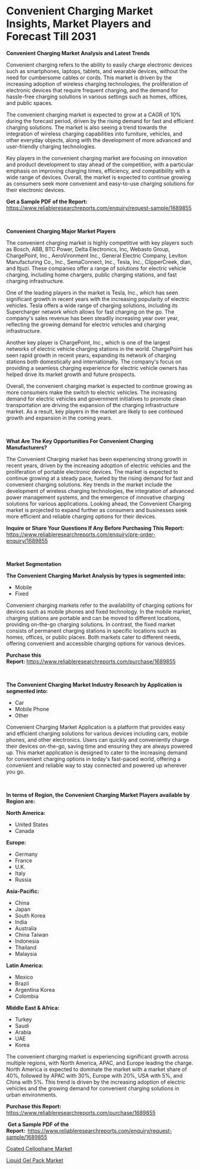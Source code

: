 <p><h1>Convenient Charging Market Insights, Market Players and Forecast Till 2031</h1></p><p><strong>Convenient Charging Market Analysis and Latest Trends</strong></p>
<p><p>Convenient charging refers to the ability to easily charge electronic devices such as smartphones, laptops, tablets, and wearable devices, without the need for cumbersome cables or cords. This market is driven by the increasing adoption of wireless charging technologies, the proliferation of electronic devices that require frequent charging, and the demand for hassle-free charging solutions in various settings such as homes, offices, and public spaces.</p><p>The convenient charging market is expected to grow at a CAGR of 10% during the forecast period, driven by the rising demand for fast and efficient charging solutions. The market is also seeing a trend towards the integration of wireless charging capabilities into furniture, vehicles, and other everyday objects, along with the development of more advanced and user-friendly charging technologies.</p><p>Key players in the convenient charging market are focusing on innovation and product development to stay ahead of the competition, with a particular emphasis on improving charging times, efficiency, and compatibility with a wide range of devices. Overall, the market is expected to continue growing as consumers seek more convenient and easy-to-use charging solutions for their electronic devices.</p></p>
<p><strong>Get a Sample PDF of the Report:&nbsp;</strong> <a href="https://www.reliableresearchreports.com/enquiry/request-sample/1689855">https://www.reliableresearchreports.com/enquiry/request-sample/1689855</a></p>
<p>&nbsp;</p>
<p><strong>Convenient Charging Major Market Players</strong></p>
<p><p>The convenient charging market is highly competitive with key players such as Bosch, ABB, BTC Power, Delta Electronics, Inc, Webasto Group, ChargePoint, Inc., AeroVironment Inc., General Electric Company, Leviton Manufacturing Co., Inc., SemaConnect, Inc., Tesla, Inc., ClipperCreek, dian, and Itjuzi. These companies offer a range of solutions for electric vehicle charging, including home chargers, public charging stations, and fast charging infrastructure.</p><p>One of the leading players in the market is Tesla, Inc., which has seen significant growth in recent years with the increasing popularity of electric vehicles. Tesla offers a wide range of charging solutions, including its Supercharger network which allows for fast charging on the go. The company's sales revenue has been steadily increasing year over year, reflecting the growing demand for electric vehicles and charging infrastructure.</p><p>Another key player is ChargePoint, Inc., which is one of the largest networks of electric vehicle charging stations in the world. ChargePoint has seen rapid growth in recent years, expanding its network of charging stations both domestically and internationally. The company's focus on providing a seamless charging experience for electric vehicle owners has helped drive its market growth and future prospects.</p><p>Overall, the convenient charging market is expected to continue growing as more consumers make the switch to electric vehicles. The increasing demand for electric vehicles and government initiatives to promote clean transportation are driving the expansion of the charging infrastructure market. As a result, key players in the market are likely to see continued growth and expansion in the coming years.</p></p>
<p>&nbsp;</p>
<p><strong>What Are The Key Opportunities For Convenient Charging Manufacturers?</strong></p>
<p><p>The Convenient Charging market has been experiencing strong growth in recent years, driven by the increasing adoption of electric vehicles and the proliferation of portable electronic devices. The market is expected to continue growing at a steady pace, fueled by the rising demand for fast and convenient charging solutions. Key trends in the market include the development of wireless charging technologies, the integration of advanced power management systems, and the emergence of innovative charging solutions for various applications. Looking ahead, the Convenient Charging market is projected to expand further as consumers and businesses seek more efficient and reliable charging options for their devices.</p></p>
<p><strong>Inquire or Share Your Questions If Any Before Purchasing This Report:</strong> <a href="https://www.reliableresearchreports.com/enquiry/pre-order-enquiry/1689855">https://www.reliableresearchreports.com/enquiry/pre-order-enquiry/1689855</a></p>
<p>&nbsp;</p>
<p><strong>Market Segmentation</strong></p>
<p><strong>The Convenient Charging Market Analysis by types is segmented into:</strong></p>
<p><ul><li>Mobile</li><li>Fixed</li></ul></p>
<p><p>Convenient charging markets refer to the availability of charging options for devices such as mobile phones and fixed technology. In the mobile market, charging stations are portable and can be moved to different locations, providing on-the-go charging solutions. In contrast, the fixed market consists of permanent charging stations in specific locations such as homes, offices, or public places. Both markets cater to different needs, offering convenient and accessible charging options for various devices.</p></p>
<p><strong>Purchase this Report:&nbsp;</strong><a href="https://www.reliableresearchreports.com/purchase/1689855">https://www.reliableresearchreports.com/purchase/1689855</a></p>
<p>&nbsp;</p>
<p><strong>The Convenient Charging Market Industry Research by Application is segmented into:</strong></p>
<p><ul><li>Car</li><li>Mobile Phone</li><li>0ther</li></ul></p>
<p><p>Convenient Charging Market Application is a platform that provides easy and efficient charging solutions for various devices including cars, mobile phones, and other electronics. Users can quickly and conveniently charge their devices on-the-go, saving time and ensuring they are always powered up. This market application is designed to cater to the increasing demand for convenient charging options in today's fast-paced world, offering a convenient and reliable way to stay connected and powered up wherever you go.</p></p>
<p>&nbsp;</p>
<p><strong>In terms of Region, the Convenient Charging Market Players available by Region are:</strong></p>
<p>
    <p> <strong> North America: </strong>
        <ul>
            <li>United States</li>
            <li>Canada</li>
        </ul>
        </p> 
    <p> <strong> Europe: </strong>
        <ul>
            <li>Germany</li>
            <li>France</li>
            <li>U.K.</li>
            <li>Italy</li>
            <li>Russia</li>
        </ul>
        </p> 
    <p> <strong> Asia-Pacific: </strong>
        <ul>
            <li>China</li>
            <li>Japan</li>
            <li>South Korea</li>
            <li>India</li>
            <li>Australia</li>
            <li>China Taiwan</li>
            <li>Indonesia</li>
            <li>Thailand</li>
            <li>Malaysia</li>
        </ul>
        </p> 
    <p> <strong> Latin America: </strong>
        <ul>
            <li>Mexico</li>
            <li>Brazil</li>
            <li>Argentina Korea</li>
            <li>Colombia</li>
        </ul>
        </p> 
    <p> <strong> Middle East & Africa: </strong>
        <ul>
            <li>Turkey</li>
            <li>Saudi</li>
            <li>Arabia</li>
            <li>UAE</li>
            <li>Korea</li>
        </ul>
    </p>
    </p>
<p><p>The convenient charging market is experiencing significant growth across multiple regions, with North America, APAC, and Europe leading the charge. North America is expected to dominate the market with a market share of 40%, followed by APAC with 30%, Europe with 20%, USA with 5%, and China with 5%. This trend is driven by the increasing adoption of electric vehicles and the growing demand for convenient charging solutions in urban environments.</p></p>
<p><strong>Purchase this Report: </strong><a href="https://www.reliableresearchreports.com/purchase/1689855">https://www.reliableresearchreports.com/purchase/1689855</a></p>
<p>&nbsp;<strong>Get a Sample PDF of the Report:&nbsp;&nbsp;</strong><a href="https://www.reliableresearchreports.com/enquiry/request-sample/1689855">https://www.reliableresearchreports.com/enquiry/request-sample/1689855</a></p>
<p><strong></strong></p>
<p><p><a href="https://issuu.com/reportprime-2/docs/coated-cellophane-market-size-2030.pptx">Coated Cellophane Market</a></p><p><a href="https://issuu.com/reportprime-2/docs/liquid-gel-pack-market-size-2030.pptx">Liquid Gel Pack Market</a></p></p>